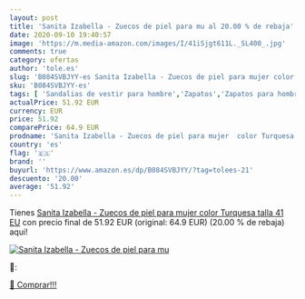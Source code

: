 ```yaml
---
layout: post
title: 'Sanita Izabella - Zuecos de piel para mu al 20.00 % de rebaja'
date: 2020-09-10 19:40:57
image: 'https://m.media-amazon.com/images/I/41iSjgt611L._SL400_.jpg'
comments: true
category: ofertas
author: 'tole.es'
slug: 'B084SVBJYY-es Sanita Izabella - Zuecos de piel para mujer color Turquesa...'
sku: 'B084SVBJYY-es'
tags: [ 'Sandalias de vestir para hombre','Zapatos','Zapatos para hombre','Zapatos y complementos','zuecos', ]
actualPrice: 51.92 EUR
currency: EUR
price: 51.92
comparePrice: 64.9 EUR
prodname: 'Sanita Izabella - Zuecos de piel para mujer  color Turquesa  talla 41 EU'
country: 'es'
flag: '🇪🇸'
brand: ''
buyurl: 'https://www.amazon.es/dp/B084SVBJYY/?tag=tolees-21'
descuento: '20.00'
average: '51.92'
---
```


Tienes [Sanita Izabella - Zuecos de piel para mujer  color Turquesa  talla 41 EU](https://www.amazon.es/dp/B084SVBJYY/?tag=tolees-21) con precio final de  51.92 EUR (original: 64.9 EUR) (20.00 %  de rebaja) aqui!

[![Sanita Izabella - Zuecos de piel para mu](https://m.media-amazon.com/images/I/41iSjgt611L._SL400_.jpg)](https://www.amazon.es/dp/B084SVBJYY/?tag=tolees-21)

🔎:


[🛒 Comprar!!!](https://www.amazon.es/dp/B084SVBJYY/?tag=tolees-21)
